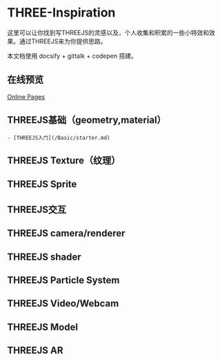 # THREE-Inspiration

这里可以让你找到写THREEJS的灵感以及，个人收集和积累的一些小特效和效果。通过THREEJS来为你提供思路。

本文档使用 docsify + gittalk + codepen 搭建。

## 在线预览

[Online Pages](https://lspcoder.github.io/THREE-Inspiration/#/)

## THREEJS基础（geometry,material）

    - [THREEJS入门](/Basic/starter.md)

## THREEJS Texture（纹理）

## THREEJS Sprite

## THREEJS交互

## THREEJS camera/renderer

## THREEJS shader

## THREEJS Particle System

## THREEJS Video/Webcam

## THREEJS Model

## THREEJS AR
